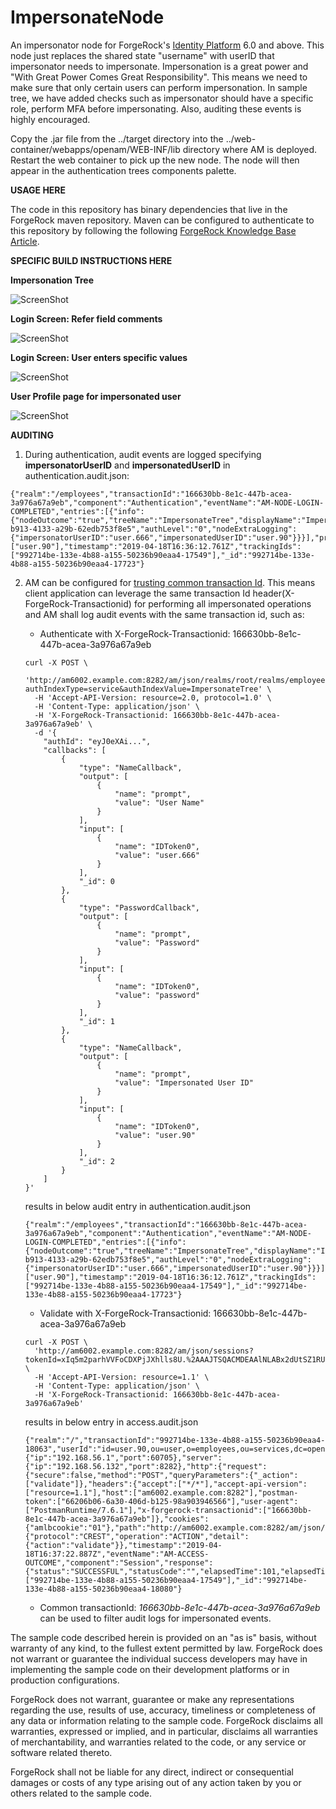 <!--
 * The contents of this file are subject to the terms of the Common Development and
 * Distribution License (the License). You may not use this file except in compliance with the
 * License.
 *
 * You can obtain a copy of the License at legal/CDDLv1.0.txt. See the License for the
 * specific language governing permission and limitations under the License.
 *
 * When distributing Covered Software, include this CDDL Header Notice in each file and include
 * the License file at legal/CDDLv1.0.txt. If applicable, add the following below the CDDL
 * Header, with the fields enclosed by brackets [] replaced by your own identifying
 * information: "Portions copyright [year] [name of copyright owner]".
 *
 * Copyright ${data.get('yyyy')} ForgeRock AS.
-->
# ImpersonateNode

An impersonator node for ForgeRock's [Identity Platform][forgerock_platform] 6.0 and above. This node just replaces the shared state "username" with userID that impersonator needs to impersonate.
Impersonation is a great power and "With Great Power Comes Great Responsibility". This means we need to make sure that only certain users can perform impersonation. 
In sample tree, we have added checks such as impersonator should have a specific role, perform MFA before impersonating. Also, auditing these events is highly encouraged.   


Copy the .jar file from the ../target directory into the ../web-container/webapps/openam/WEB-INF/lib directory where AM is deployed.  Restart the web container to pick up the new node.  The node will then appear in the authentication trees components palette.


**USAGE HERE**


The code in this repository has binary dependencies that live in the ForgeRock maven repository. Maven can be configured to authenticate to this repository by following the following [ForgeRock Knowledge Base Article](https://backstage.forgerock.com/knowledge/kb/article/a74096897).

**SPECIFIC BUILD INSTRUCTIONS HERE**

**Impersonation Tree**

![ScreenShot](./ImpersonateTree.png)

**Login Screen: Refer field comments**

![ScreenShot](./LoginScreen1.png)

**Login Screen: User enters specific values**

![ScreenShot](./LoginScreen2.png)

**User Profile page for impersonated user**

![ScreenShot](./UserProfile.png)



**AUDITING**
1. During authentication, audit events are logged specifying **impersonatorUserID** and **impersonatedUserID** in authentication.audit.json:  
```
{"realm":"/employees","transactionId":"166630bb-8e1c-447b-acea-3a976a67a9eb","component":"Authentication","eventName":"AM-NODE-LOGIN-COMPLETED","entries":[{"info":{"nodeOutcome":"true","treeName":"ImpersonateTree","displayName":"ImpersonateNode","nodeType":"ImpersonateNode","nodeId":"6578195d-b913-4133-a29b-62edb753f8e5","authLevel":"0","nodeExtraLogging":{"impersonatorUserID":"user.666","impersonatedUserID":"user.90"}}}],"principal":["user.90"],"timestamp":"2019-04-18T16:36:12.761Z","trackingIds":["992714be-133e-4b88-a155-50236b90eaa4-17549"],"_id":"992714be-133e-4b88-a155-50236b90eaa4-17723"}
```
2. AM can be configured for [trusting common transaction Id](https://backstage.forgerock.com/docs/am/6.5/maintenance-guide/#configuring-trusttransactionheader-system-property). This means client application can leverage the same transaction Id header(X-ForgeRock-Transactionid) for performing all impersonated operations and AM shall log audit events with the same transaction id, such as:
    * Authenticate with X-ForgeRock-Transactionid: 166630bb-8e1c-447b-acea-3a976a67a9eb
    ```
    curl -X POST \
      'http://am6002.example.com:8282/am/json/realms/root/realms/employees/authenticate?authIndexType=service&authIndexValue=ImpersonateTree' \
      -H 'Accept-API-Version: resource=2.0, protocol=1.0' \
      -H 'Content-Type: application/json' \
      -H 'X-ForgeRock-Transactionid: 166630bb-8e1c-447b-acea-3a976a67a9eb' \
      -d '{
        "authId": "eyJ0eXAi...",
        "callbacks": [
            {
                "type": "NameCallback",
                "output": [
                    {
                        "name": "prompt",
                        "value": "User Name"
                    }
                ],
                "input": [
                    {
                        "name": "IDToken0",
                        "value": "user.666"
                    }
                ],
                "_id": 0
            },
            {
                "type": "PasswordCallback",
                "output": [
                    {
                        "name": "prompt",
                        "value": "Password"
                    }
                ],
                "input": [
                    {
                        "name": "IDToken0",
                        "value": "password"
                    }
                ],
                "_id": 1
            },
            {
                "type": "NameCallback",
                "output": [
                    {
                        "name": "prompt",
                        "value": "Impersonated User ID"
                    }
                ],
                "input": [
                    {
                        "name": "IDToken0",
                        "value": "user.90"
                    }
                ],
                "_id": 2
            }
        ]
    }'
    ```
    results in below audit entry in authentication.audit.json  
    ```
    {"realm":"/employees","transactionId":"166630bb-8e1c-447b-acea-3a976a67a9eb","component":"Authentication","eventName":"AM-NODE-LOGIN-COMPLETED","entries":[{"info":{"nodeOutcome":"true","treeName":"ImpersonateTree","displayName":"ImpersonateNode","nodeType":"ImpersonateNode","nodeId":"6578195d-b913-4133-a29b-62edb753f8e5","authLevel":"0","nodeExtraLogging":{"impersonatorUserID":"user.666","impersonatedUserID":"user.90"}}}],"principal":["user.90"],"timestamp":"2019-04-18T16:36:12.761Z","trackingIds":["992714be-133e-4b88-a155-50236b90eaa4-17549"],"_id":"992714be-133e-4b88-a155-50236b90eaa4-17723"}
    ```

    * Validate with X-ForgeRock-Transactionid: 166630bb-8e1c-447b-acea-3a976a67a9eb
    ```
    curl -X POST \
      'http://am6002.example.com:8282/am/json/sessions?tokenId=xIq5m2parhVVFoCDXPjJXhlls8U.%2AAAJTSQACMDEAAlNLABx2dUtSZ1RURDhNWWlZOFBPTGpuckJaQUpJOWc9AAR0eXBlAANDVFMAAlMxAAA.%2A&_action=validate' \
      -H 'Accept-API-Version: resource=1.1' \
      -H 'Content-Type: application/json' \
      -H 'X-ForgeRock-Transactionid: 166630bb-8e1c-447b-acea-3a976a67a9eb'
    ```
    results in below entry in access.audit.json
    ```
    {"realm":"/","transactionId":"992714be-133e-4b88-a155-50236b90eaa4-18063","userId":"id=user.90,ou=user,o=employees,ou=services,dc=openam,dc=forgerock,dc=org","client":{"ip":"192.168.56.1","port":60705},"server":{"ip":"192.168.56.132","port":8282},"http":{"request":{"secure":false,"method":"POST","queryParameters":{"_action":["validate"]},"headers":{"accept":["*/*"],"accept-api-version":["resource=1.1"],"host":["am6002.example.com:8282"],"postman-token":["66206b06-6a30-406d-b125-98a903946566"],"user-agent":["PostmanRuntime/7.6.1"],"x-forgerock-transactionid":["166630bb-8e1c-447b-acea-3a976a67a9eb"]},"cookies":{"amlbcookie":"01"},"path":"http://am6002.example.com:8282/am/json/sessions"}},"request":{"protocol":"CREST","operation":"ACTION","detail":{"action":"validate"}},"timestamp":"2019-04-18T16:37:22.887Z","eventName":"AM-ACCESS-OUTCOME","component":"Session","response":{"status":"SUCCESSFUL","statusCode":"","elapsedTime":101,"elapsedTimeUnits":"MILLISECONDS"},"trackingIds":["992714be-133e-4b88-a155-50236b90eaa4-17549"],"_id":"992714be-133e-4b88-a155-50236b90eaa4-18080"}
    ```
    
    * Common transactionId: *166630bb-8e1c-447b-acea-3a976a67a9eb* can be used to filter audit logs for impersonated events.   




The sample code described herein is provided on an "as is" basis, without warranty of any kind, to the fullest extent permitted by law. ForgeRock does not warrant or guarantee the individual success developers may have in implementing the sample code on their development platforms or in production configurations.

ForgeRock does not warrant, guarantee or make any representations regarding the use, results of use, accuracy, timeliness or completeness of any data or information relating to the sample code. ForgeRock disclaims all warranties, expressed or implied, and in particular, disclaims all warranties of merchantability, and warranties related to the code, or any service or software related thereto.

ForgeRock shall not be liable for any direct, indirect or consequential damages or costs of any type arising out of any action taken by you or others related to the sample code.

[forgerock_platform]: https://www.forgerock.com/platform/  

